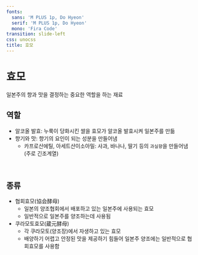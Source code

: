 ```yaml
---
fonts:
  sans: 'M PLUS 1p, Do Hyeon'
  serif: 'M PLUS 1p, Do Hyeon'
  mono: 'Fira Code'
transition: slide-left
css: unocss
title: 호모
---
```


# 효모
일본주의 향과 맛을 결정하는 중요한 역할을 하는 재료

## 역할
- 알코올 발효: 누룩이 당화시킨 쌀을 <span v-mark.red="1">효모가 알코올 발효시켜</span> 일본주를 만듦 
- 향기와 맛: 향기의 요인이 되는 성분을 만들어냄
  - 카프로산에틸, 아세트산이소아밀: 사과, 바나나, 딸기 등의 <code v-mark.circle.red="2">과실향</code>을 만들어냄 (주로 긴조계열)  

<br>

## 종류
- <span v-mark.red="3">협회효모(協会酵母)</span>
  - 일본의 양조협회에서 배포하고 있는 일본주에 사용되는 효모
  - 일반적으로 일본주를 양조하는데 사용됨
- <span v-mark.red="4">쿠라모토효모(蔵元酵母)</span>
  - 각 쿠라모토(양조장)에서 자생하고 있는 효모
  - 배양하기 어렵고 안정된 맛을 제공하기 힘들어 일본주 양조에는 일반적으로 협회효모를 사용함
